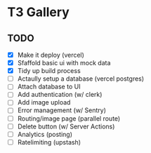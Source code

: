 # T3 Gallery

## TODO

- [x] Make it deploy (vercel)
- [x] Sfaffold basic ui with mock data
- [x] Tidy up build process
- [ ] Actaully setup a database (vercel postgres)
- [ ] Attach database to UI
- [ ] Add authentication (w/ clerk)
- [ ] Add image upload
- [ ] Error management (w/ Sentry)
- [ ] Routing/image page (parallel route)
- [ ] Delete button (w/ Server Actions)
- [ ] Analytics (posting)
- [ ] Ratelimiting (upstash)
